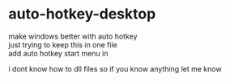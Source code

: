 # auto-hotkey-desktop
make windows  better with auto hotkey  
just trying to keep this in one file  
add auto hotkey start menu in  

i dont know how to dll files so if you know anything let me know
